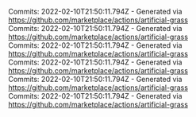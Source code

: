 Commits: 2022-02-10T21:50:11.794Z - Generated via https://github.com/marketplace/actions/artificial-grass
<br>
Commits: 2022-02-10T21:50:11.794Z - Generated via https://github.com/marketplace/actions/artificial-grass
<br>
Commits: 2022-02-10T21:50:11.794Z - Generated via https://github.com/marketplace/actions/artificial-grass
<br>
Commits: 2022-02-10T21:50:11.794Z - Generated via https://github.com/marketplace/actions/artificial-grass
<br>
Commits: 2022-02-10T21:50:11.794Z - Generated via https://github.com/marketplace/actions/artificial-grass
<br>
Commits: 2022-02-10T21:50:11.794Z - Generated via https://github.com/marketplace/actions/artificial-grass
<br>
